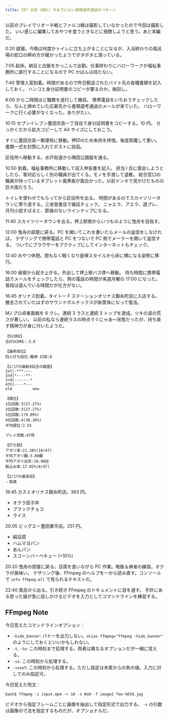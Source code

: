 ```yaml
---
title: 297 日目（晴れ）今までにない書類選考通過のパターン
---
```


以前のプレイでリオーネ戦とファルコ戦は撮影していなかったので今回は撮影した。
いい感じに編集しておやつを食うときなどに視聴しようと思う。あと本編だ。

0:20 就寝。今晩は何度かトイレに立ち上がることになるが、入浴終わりの風呂場の蛇口の締め方が緩かったようでポタポタと滴っている。

7:05 起床。納豆と白飯をかっこんで出勤。仕事終わりにハローワークか福祉事務所に直行することになるので PC かばんは持たない。

7:40 管理人室到着。時間があるので昨日郵送されたバイト先の各種書類を記入しておく。
ハンコと身分証明書のコピーが要るのか。後回し。

8:00 から二時間ほど職務を遂行して撤収。
携帯電話をいちおうチェックしたら、なんと諦めていた応募先から書類選考通過のメールが来ていた。
ハローワークに行く必要がなくなった。ありがたい。

10:15 セブンイレブン墨田京島一丁目店で身分証明書をコピーする。10 円。
せっかくだから拡大コピーして A4 サイズにしておこう。

すぐに墨田京島一郵便局に移動。押印のため朱肉を拝借。毎度邪魔して悪い。
書類一式を封筒に入れてポストに投函。

区役所へ移動する。水戸街道から隅田公園脇を通る。

10:50 到着。福祉事務所に移動して収入申告書を記入。
担当 I 氏に面会しようとしたら、客対応らしく別の職員が出てくる。モノを手渡して退散。
総合窓口の職員が持っているタブレット風黒板が面白かった。以前ドンキで見かけたものの巨大版だろう。

トイレを使わせてもらってから区役所を出る。
時間があるのでスカイツリータウンに寄り道する。三省堂書店で雑誌チェック。
ニャエラ、アエラ、週プレ、月刊小説すばると、節操のないラインナップになる。

11:40 スカイツリータウンを出る。押上駅側からいつものように曳舟を目指す。

12:00 曳舟の部屋に戻る。PC を開いてこれを書いたらメールの返信をしなければ。
テザリングで携帯電話と PC をつないで PC 側でメーラーを開いて返信する。
ついでにブラウザーをアクティブにしてインターネットもチェック。

12:40 おやつ休憩。間もなく眠くなり座禅スタイルから床に横になる姿勢に移行。

16:00 昼寝から起き上がる。外出して押上駅バス停へ移動。
待ち時間に携帯電話でメールをチェックしたら、例の電話の時間が来週月曜の 17:00 になった。
普段は遊んでいる時間だが仕方がない。

16:45 オリナス到着。タイトー F ステーションオリナス錦糸町店に入店する。
撤去されていたはずのサウンドボルテックスが新筐体になって復活。

MJ プロ卓東風戦を 6 クレ。連続 3 ラスと連続 3 トップを達成。ツキの波の荒さが著しい。
以前の私なら連続ラスの時点でぐにゃあ～状態だったが、持ち直す精神力が身に付いたようだ。

```text
【SCORE】
合計SCORE:-3.8

【最終段位】
四人打ち段位:魔神 幻球:8

【2/17の最新8試合の履歴】
1st|-***----
2nd|*----**-
3rd|-------*
4th|----*---
old         new

【順位】
1位回数:3(27.27%)
2位回数:3(27.27%)
3位回数:1(9.09%)
4位回数:4(36.36%)
平均順位:2.55

プレイ局数:47局

【打ち筋】
アガリ率:21.28%(10/47)
平均アガリ翻:3.80翻
平均アガリ巡目:10.90巡
振込み率:17.02%(8/47)

【2/17の最高役】
・跳満
```

19:45 カスミオリナス錦糸町店。363 円。

* オクラ茄子丼
* ブラックチョコ
* ライス

20:05 ビッグエー墨田業平店。251 円。

* 絹豆腐
* ハムマヨパン
* あんパン
* スコーンバーベキュー (+10%)

20:20 曳舟の部屋に戻る。豆腐を食いながら PC 作業。晩飯＆麻雀の練習。オクラが美味い。
テザリング後、FFmpeg のヘルプを一から読み直す。コンソールで `info ffmpeg-all` で見られるテキストだ。

22:40 風呂から出る。引き続き FFmpeg のドキュメントに目を通す。
手許にある怒った猫が急に話しかけるビデオを入力としてコマンドラインを練習する。

## FFmpeg Note

今日覚えたコマンドラインオプション：

* `-hide_banner`: バナーを出力しない。`alias ffmpeg="ffmpeg -hide_banner"` のようにしておくといいかもしれない。
* `-t`, `-to`: この時刻まで処理する。両者は異なるオプションだが一緒に覚える。
* `-ss`: この時刻から処理する。
* `-sseof`: この時刻から処理する。ただし指定は末尾からの負の値。入力に対してのみ指定可。

今日覚えた呪文：

```console
bash$ ffmpeg -i input.mp4 -r 10 -s WxH -f image2 foo-%03d.jpg
```

ビデオから指定フレームごとに画像を抽出して指定形式で出力する。
`-s` の引数は画像の寸法を指定するものだが、オプショナルだ。
